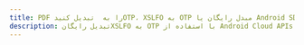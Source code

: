 ---title: PDF را به  تبدیل کنیدOTP، XSLFO به OTP مبدل رایگان یا Android SDKdescription: تبدیل رایگانXSLFO به OTP با استفاده از Android Cloud APIs & SDK همچنین اسناد PDF را در Cloud ایجاد، ویرایش و رندر کنید.---